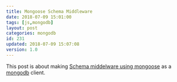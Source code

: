 ```yaml
---
title: Mongoose Schema Middleware
date: 2018-07-09 15:01:00
tags: [js,mongodb]
layout: post
categories: mongodb
id: 231
updated: 2018-07-09 15:07:08
version: 1.0
---
```


This post is about making [Schema middelware using mongoose](http://mongoosejs.com/docs/middleware.html) as a [mongodb](https://www.mongodb.com/) client.

<!-- more -->
